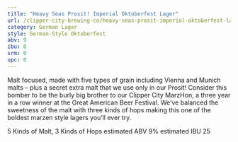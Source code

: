 ```yaml
---
title: "Heavy Seas Prosit! Imperial Oktoberfest Lager"
url: /clipper-city-brewing-co/heavy-seas-prosit-imperial-oktoberfest-lager/
category: German Lager
style: German-Style Oktoberfest
abv: 9
ibu: 0
srm: 0
upc: 0
---
```

Malt focused, made with five types of grain including Vienna and Munich malts – plus a secret extra malt that we use only in our Prosit! Consider this bomber to be the burly big brother to our Clipper City MarzHon, a three year in a row winner at the Great American Beer Festival. We’ve balanced the sweetness of the malt with three kinds of hops making this one of the boldest marzen style lagers you’ll ever try.

5 Kinds of Malt, 3 Kinds of Hops
estimated ABV 9% estimated IBU 25
